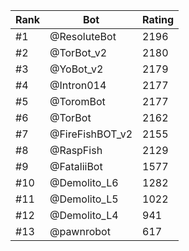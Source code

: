 Rank|Bot|Rating
---|---|---
#1|@ResoluteBot|2196
#2|@TorBot_v2|2180
#3|@YoBot_v2|2179
#4|@Intron014|2177
#5|@ToromBot|2177
#6|@TorBot|2162
#7|@FireFishBOT_v2|2155
#8|@RaspFish|2129
#9|@FataliiBot|1577
#10|@Demolito_L6|1282
#11|@Demolito_L5|1022
#12|@Demolito_L4|941
#13|@pawnrobot|617
